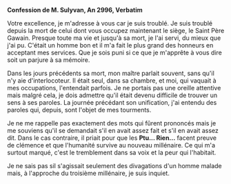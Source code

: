 **Confession de M. Sulyvan, An 2996, Verbatim**

Votre excellence, je m'adresse à vous car je suis troublé. Je suis troublé depuis la mort de celui dont vous occupez maintenant le siège, le Saint Père Gawain. Presque toute ma vie et jusqu'à sa mort, je l'ai servi, du mieux que j'ai pu. C'était un homme bon et il m'a fait le plus grand des honneurs en acceptant mes services. Que je sois puni si ce que je m'apprête à vous dire soit un parjure à sa mémoire.

Dans les jours précédents sa mort, mon maître parlait souvent, sans qu'il n'y aie d'interlocoteur. Il était seul, dans sa chambre, et moi, qui vaquait à mes occupations, l'entendait parfois. Je ne portais pas une oreille attentive mais malgré cela, je dois admettre qu'il était devenu difficile de trouver un sens à ses paroles. La journée précédant son unification, j'ai entendu des paroles qui, depuis, sont l'objet de mes tourments.

Je ne me rappelle pas exactement des mots qui fûrent prononcés mais je me souviens qu'il se demandait s'il en avait assez fait et s'il en avait assez dit. Dans le cas contraire, il priait pour que les **Ptu... Rien...** facent preuve de clémence et que l'humanité survive au nouveau millénaire. Ce qui m'a surtout marqué, c'est le tremblement dans sa voix et la peur qui l'habitait. 

Je ne sais pas sil s'agissait seulement des divagations d'un homme malade mais, à l'approche du troisième millénaire, je suis inquiet.
